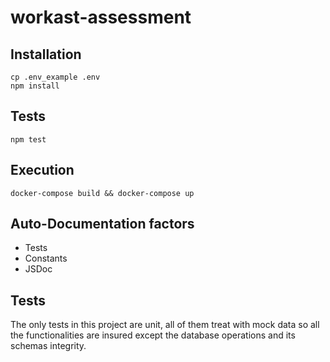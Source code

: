 # workast-assessment

## Installation
```
cp .env_example .env
npm install
```

## Tests
```
npm test
```

## Execution
```
docker-compose build && docker-compose up
```

## Auto-Documentation factors
- Tests
- Constants
- JSDoc

## Tests
The only tests in this project are unit, all of them treat with mock data so all the functionalities are insured except the database operations and its schemas integrity.

